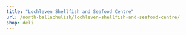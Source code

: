 ```yaml
---
title: "Lochleven Shellfish and Seafood Centre"
url: /north-ballachulish/lochleven-shellfish-and-seafood-centre/
shop: deli
---
```

